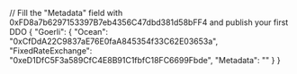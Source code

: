 // Fill the "Metadata" field with 0xFD8a7b6297153397B7eb4356C47dbd381d58bFF4 and publish your first DDO
{
    "Goerli": {
    "Ocean": "0xCfDdA22C9837aE76E0faA845354f33C62E03653a",
    "FixedRateExchange": "0xeD1DfC5F3a589CfC4E8B91C1fbfC18FC6699Fbde",
    "Metadata": ""
  }
}

